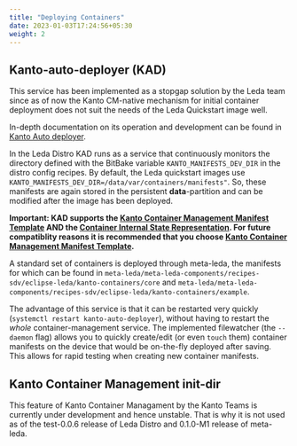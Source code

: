 ```yaml
---
title: "Deploying Containers"
date: 2023-01-03T17:24:56+05:30
weight: 2
---
```



## Kanto-auto-deployer (KAD)

This service has been implemented as a stopgap solution by the Leda team since as of now the Kanto CM-native mechanism
for initial container deployment does not suit the needs of the Leda Quickstart image well.

In-depth documentation on its operation and development can be found in [Kanto Auto deployer](../../build/dev-and-maintenance/rust/kanto-auto-deployer).

In the Leda Distro KAD runs as a service that continuously monitors the directory defined with the BitBake variable `KANTO_MANIFESTS_DEV_DIR` in the distro config recipes.
By default, the Leda quickstart images use `KANTO_MANIFESTS_DEV_DIR=/data/var/containers/manifests"`.
So, these manifests are again stored in the persistent **data**-partition and can be modified after the image has been deployed.

**Important: KAD supports the [Kanto Container Management Manifest Template](https://eclipse.dev/kanto/docs/references/containers/container-config/#template) 
AND the [Container Internal State Representation](../../build/dev-and-maintenance/rust/kanto-auto-deployer//#internal-state-representation). For future compatiblity reasons it is recommended that you choose [Kanto Container Management Manifest Template](https://eclipse.dev/kanto/docs/references/containers/container-config/#template).** 

A standard set of containers is deployed through meta-leda, the manifests for which can be found in `meta-leda/meta-leda-components/recipes-sdv/eclipse-leda/kanto-containers/core` and `meta-leda/meta-leda-components/recipes-sdv/eclipse-leda/kanto-containers/example`.  

The advantage of this service is that it can be restarted very quickly (`systemctl restart kanto-auto-deployer`), without having to restart the _whole_ container-management service. The implemented filewatcher (the `--daemon` flag) allows you to quickly create/edit  (or even `touch` them) container manifests on the device that would be on-the-fly deployed after saving. This allows for rapid testing when creating new container manifests.

## Kanto Container Management init-dir

This feature of Kanto Container Managament by the Kanto Teams is currently under development and hence unstable. That is why it is not used as of the test-0.0.6 release of Leda Distro and 0.1.0-M1 release of meta-leda.